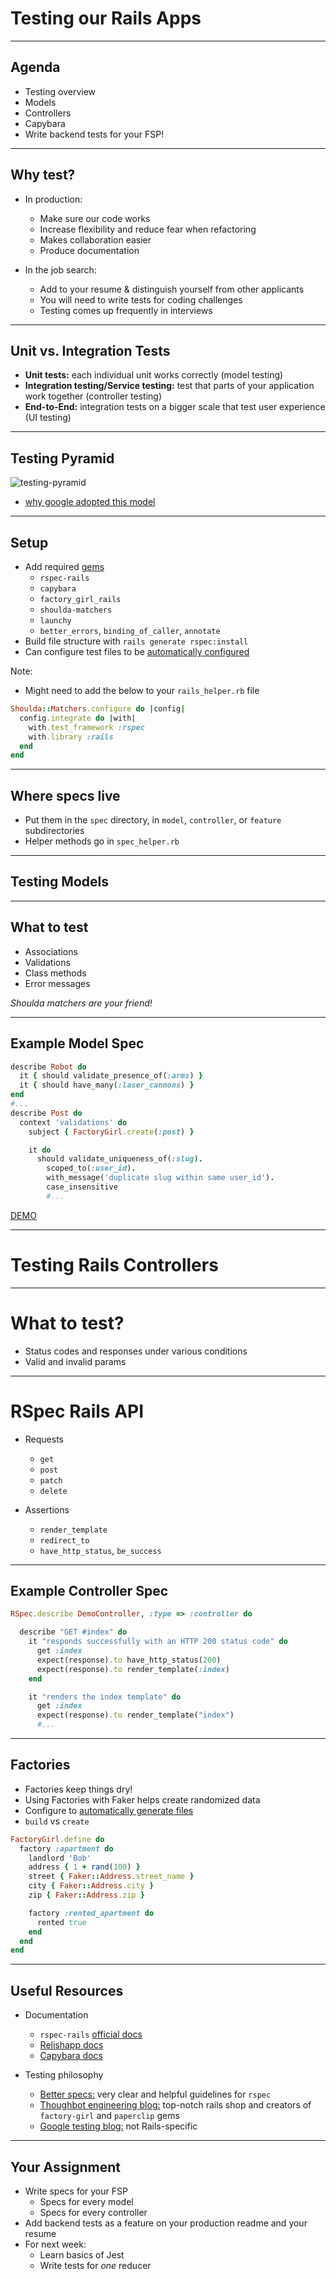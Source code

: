# Testing our Rails Apps

---

## Agenda

* Testing overview
* Models
* Controllers
* Capybara
* Write backend tests for your FSP!

---

## Why test?

- In production:
  - Make sure our code works
  - Increase flexibility and reduce fear when refactoring
  - Makes collaboration easier
  - Produce documentation

- In the job search:
  - Add to your resume & distinguish yourself from other applicants
  - You will need to write tests for coding challenges
  - Testing comes up frequently in interviews

---

## Unit vs. Integration Tests

- **Unit tests:** each individual unit works correctly (model testing)
- **Integration testing/Service testing:** test that parts of your application work together (controller testing)
- **End-to-End:** integration tests on a bigger scale that test user experience (UI testing)

---

## Testing Pyramid

![testing-pyramid](http://2.bp.blogspot.com/-YTzv_O4TnkA/VTgexlumP1I/AAAAAAAAAJ8/57-rnwyvP6g/s1600/image02.png)

* [why google adopted this model](http://googletesting.blogspot.com/2015/04/just-say-no-to-more-end-to-end-tests.html)

---

## Setup

- Add required [gems](https://github.com/appacademy/curriculum/blob/master/rails/demos/CapybaraParty/Gemfile)
  - `rspec-rails`
  - `capybara`
  - `factory_girl_rails`
  - `shoulda-matchers`
  - `launchy`
  - `better_errors`, `binding_of_caller`, `annotate`
- Build file structure with `rails generate rspec:install`
- Can configure test files to be [automatically configured](https://github.com/appacademy/curriculum/blob/master/rails/readings/rspec-and-rails-setup.md#auto-generate-test-files)

Note:
- Might need to add the below to your `rails_helper.rb` file
```ruby
Shoulda::Matchers.configure do |config|
  config.integrate do |with|
    with.test_framework :rspec
    with.library :rails
  end
end
```

---

## Where specs live

- Put them in the `spec` directory, in `model`, `controller`, or `feature` subdirectories
- Helper methods go in `spec_helper.rb`

---

## Testing Models

---

## What to test
- Associations
- Validations
- Class methods
- Error messages

*Shoulda matchers are your friend!*

---

## Example Model Spec

```ruby
describe Robot do
  it { should validate_presence_of(:arms) }
  it { should have_many(:laser_cannons) }
end
#...
describe Post do
  context 'validations' do
    subject { FactoryGirl.create(:post) }

    it do
      should validate_uniqueness_of(:slug).
        scoped_to(:user_id).
        with_message('duplicate slug within same user_id').
        case_insensitive
        #...
```


[DEMO](https://github.com/appacademy/curriculum/blob/master/rails/demos/CapybaraParty/spec/models/capy_spec.rb)


---

# Testing Rails Controllers

---

# What to test?
* Status codes and responses under various conditions
* Valid and invalid params

---

# RSpec Rails API

* Requests
  * `get`
  * `post`
  * `patch`
  * `delete`

* Assertions
  * `render_template`
  * `redirect_to`
  * `have_http_status`, `be_success`

---

## Example Controller Spec

```ruby
RSpec.describe DemoController, :type => :controller do

  describe "GET #index" do
    it "responds successfully with an HTTP 200 status code" do
      get :index
      expect(response).to have_http_status(200)
      expect(response).to render_template(:index)
    end

    it "renders the index template" do
      get :index
      expect(response).to render_template("index")
      #...

```
---

## Factories

- Factories keep things dry!
- Using Factories with Faker helps create randomized data
- Configure to [automatically generate files](https://github.com/appacademy/curriculum/blob/master/rails/demos/CapybaraParty/config/application.rb)
- `build` vs `create`

```ruby
FactoryGirl.define do
  factory :apartment do
    landlord 'Bob'
    address { 1 + rand(100) }
    street { Faker::Address.street_name }
    city { Faker::Address.city }
    zip { Faker::Address.zip }

    factory :rented_apartment do
      rented true
    end
  end
end
```

---

## Useful Resources

- Documentation
	- `rspec-rails` [official docs](http://rspec.info/documentation/3.5/rspec-rails/)
  - [Relishapp docs](https://www.relishapp.com/rspec/rspec-rails/docs)
  - [Capybara docs](http://www.rubydoc.info/github/jnicklas/capybara)

- Testing philosophy
	- [Better specs:](http://betterspecs.org/) very clear and helpful guidelines for `rspec`
  - [Thoughbot engineering blog:](https://robots.thoughtbot.com/tags/testing) top-notch rails shop and creators of `factory-girl` and `paperclip` gems
  - [Google testing blog:](https://testing.googleblog.com/) not Rails-specific


---

## Your Assignment

* Write specs for your FSP
	* Specs for every model
  * Specs for every controller
* Add backend tests as a feature on your production readme and your resume
* For next week:
  * Learn basics of Jest
  * Write tests for *one* reducer
